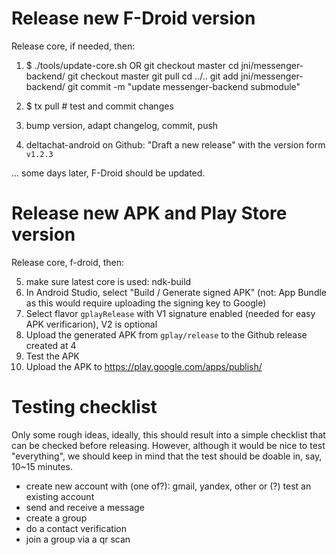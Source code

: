 # Release new F-Droid version

Release core, if needed, then:

1. $ ./tools/update-core.sh OR
    git checkout master
    cd jni/messenger-backend/
    git checkout master
    git pull
    cd ../..
    git add jni/messenger-backend/
    git commit -m "update messenger-backend submodule"

2. $ tx pull # test and commit changes
3. bump version, adapt changelog, commit, push
4. deltachat-android on Github: "Draft a new release" with the version form `v1.2.3`

... some days later, F-Droid should be updated.


# Release new APK and Play Store version

Release core, f-droid, then:

5. make sure latest core is used: ndk-build
6. In Android Studio, select "Build / Generate signed APK"
   (not: App Bundle as this would require uploading the signing key to Google)
7. Select flavor `gplayRelease` with V1 signature enabled
   (needed for easy APK verificarion), V2 is optional
8. Upload the generated APK from `gplay/release` to the Github release created at 4
9. Test the APK
10. Upload the APK to https://play.google.com/apps/publish/


# Testing checklist

Only some rough ideas, ideally, this should result into a simple checklist
that can be checked before releasing.
However, although it would be nice to test "everything", we should keep in mind
that the test should be doable in, say, 10~15 minutes.
- create new account with (one of?): gmail, yandex, other
  or (?) test an existing account
- send and receive a message
- create a group
- do a contact verification
- join a group via a qr scan

